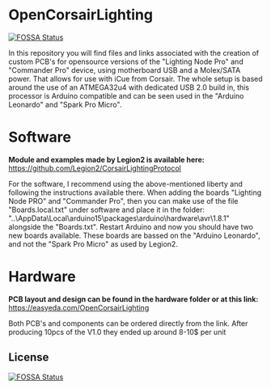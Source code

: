 # OpenCorsairLighting
[![FOSSA Status](https://app.fossa.io/api/projects/git%2Bgithub.com%2FMcHauge%2FOpenCorsairLighting.svg?type=shield)](https://app.fossa.io/projects/git%2Bgithub.com%2FMcHauge%2FOpenCorsairLighting?ref=badge_shield)

In this repository you will find files and links associated with the creation of custom PCB's for opensource versions of the "Lighting Node Pro" and "Commander Pro" device, using motherboard USB and a Molex/SATA power. That allows for use with iCue from Corsair. The whole setup is based around the use of an ATMEGA32u4 with dedicated USB 2.0 build in, this processor is Arduino compatible and can be seen used in the "Arduino Leonardo" and "Spark Pro Micro".

# Software
**Module and examples made by Legion2 is available here:** https://github.com/Legion2/CorsairLightingProtocol

For the software, I recommend using the above-mentioned liberty and following the instructions available there.
When adding the boards "Lighting Node PRO" and "Commander Pro", then you can make use of the file "Boards.local.txt" under software and place it in the folder: "..\AppData\Local\arduino15\packages\arduino\hardware\avr\1.8.1" alongside the "Boards.txt".
Restart Arduino and now you should have two new boards available. 
These boards are bassed on the "Arduino Leonardo", and not the "Spark Pro Micro" as used by Legion2.

# Hardware
**PCB layout and design can be found in the hardware folder or at this link:** https://easyeda.com/OpenCorsairLighting

Both PCB's and components can be ordered directly from the link. 
After producing 10pcs of the V1.0 they ended up around 8-10$ per unit

## License
[![FOSSA Status](https://app.fossa.io/api/projects/git%2Bgithub.com%2FMcHauge%2FOpenCorsairLighting.svg?type=large)](https://app.fossa.io/projects/git%2Bgithub.com%2FMcHauge%2FOpenCorsairLighting?ref=badge_large)
